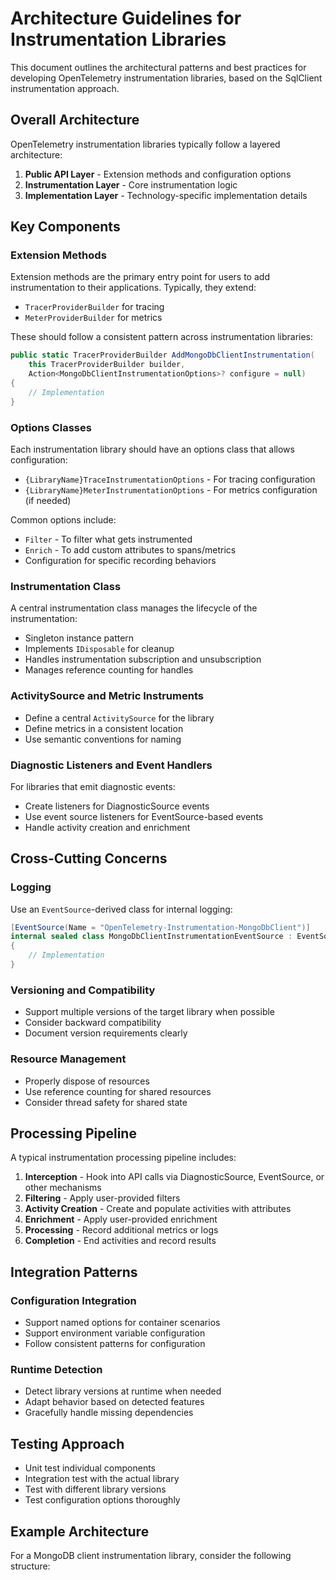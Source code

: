 # Architecture Guidelines for Instrumentation Libraries

This document outlines the architectural patterns and best practices for developing OpenTelemetry instrumentation libraries, based on the SqlClient instrumentation approach.

## Overall Architecture

OpenTelemetry instrumentation libraries typically follow a layered architecture:

1. **Public API Layer** - Extension methods and configuration options
2. **Instrumentation Layer** - Core instrumentation logic
3. **Implementation Layer** - Technology-specific implementation details

## Key Components

### Extension Methods

Extension methods are the primary entry point for users to add instrumentation to their applications. Typically, they extend:

- `TracerProviderBuilder` for tracing
- `MeterProviderBuilder` for metrics

These should follow a consistent pattern across instrumentation libraries:

```csharp
public static TracerProviderBuilder AddMongoDbClientInstrumentation(
    this TracerProviderBuilder builder,
    Action<MongoDbClientInstrumentationOptions>? configure = null)
{
    // Implementation
}
```

### Options Classes

Each instrumentation library should have an options class that allows configuration:

- `{LibraryName}TraceInstrumentationOptions` - For tracing configuration
- `{LibraryName}MeterInstrumentationOptions` - For metrics configuration (if needed)

Common options include:
- `Filter` - To filter what gets instrumented
- `Enrich` - To add custom attributes to spans/metrics
- Configuration for specific recording behaviors

### Instrumentation Class

A central instrumentation class manages the lifecycle of the instrumentation:

- Singleton instance pattern
- Implements `IDisposable` for cleanup
- Handles instrumentation subscription and unsubscription
- Manages reference counting for handles

### ActivitySource and Metric Instruments

- Define a central `ActivitySource` for the library
- Define metrics in a consistent location
- Use semantic conventions for naming

### Diagnostic Listeners and Event Handlers

For libraries that emit diagnostic events:

- Create listeners for DiagnosticSource events
- Use event source listeners for EventSource-based events
- Handle activity creation and enrichment

## Cross-Cutting Concerns

### Logging

Use an `EventSource`-derived class for internal logging:

```csharp
[EventSource(Name = "OpenTelemetry-Instrumentation-MongoDbClient")]
internal sealed class MongoDbClientInstrumentationEventSource : EventSource
{
    // Implementation
}
```

### Versioning and Compatibility

- Support multiple versions of the target library when possible
- Consider backward compatibility
- Document version requirements clearly

### Resource Management

- Properly dispose of resources
- Use reference counting for shared resources
- Consider thread safety for shared state

## Processing Pipeline

A typical instrumentation processing pipeline includes:

1. **Interception** - Hook into API calls via DiagnosticSource, EventSource, or other mechanisms
2. **Filtering** - Apply user-provided filters
3. **Activity Creation** - Create and populate activities with attributes
4. **Enrichment** - Apply user-provided enrichment
5. **Processing** - Record additional metrics or logs
6. **Completion** - End activities and record results

## Integration Patterns

### Configuration Integration

- Support named options for container scenarios
- Support environment variable configuration
- Follow consistent patterns for configuration

### Runtime Detection

- Detect library versions at runtime when needed
- Adapt behavior based on detected features
- Gracefully handle missing dependencies

## Testing Approach

- Unit test individual components
- Integration test with the actual library
- Test with different library versions
- Test configuration options thoroughly

## Example Architecture

For a MongoDB client instrumentation library, consider the following structure:

